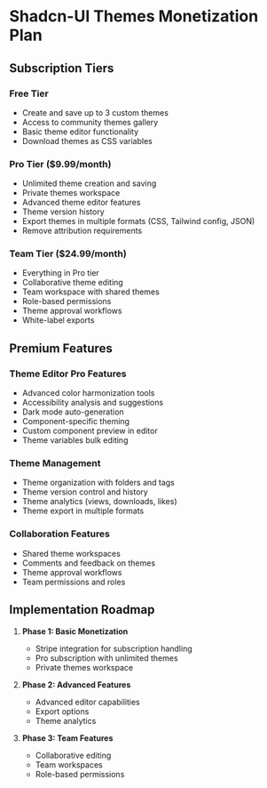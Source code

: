 # Shadcn-UI Themes Monetization Plan

## Subscription Tiers

### Free Tier

- Create and save up to 3 custom themes
- Access to community themes gallery
- Basic theme editor functionality
- Download themes as CSS variables

### Pro Tier ($9.99/month)

- Unlimited theme creation and saving
- Private themes workspace
- Advanced theme editor features
- Theme version history
- Export themes in multiple formats (CSS, Tailwind config, JSON)
- Remove attribution requirements

### Team Tier ($24.99/month)

- Everything in Pro tier
- Collaborative theme editing
- Team workspace with shared themes
- Role-based permissions
- Theme approval workflows
- White-label exports

## Premium Features

### Theme Editor Pro Features

- Advanced color harmonization tools
- Accessibility analysis and suggestions
- Dark mode auto-generation
- Component-specific theming
- Custom component preview in editor
- Theme variables bulk editing

### Theme Management

- Theme organization with folders and tags
- Theme version control and history
- Theme analytics (views, downloads, likes)
- Theme export in multiple formats

### Collaboration Features

- Shared theme workspaces
- Comments and feedback on themes
- Theme approval workflows
- Team permissions and roles

## Implementation Roadmap

1. **Phase 1: Basic Monetization**

   - Stripe integration for subscription handling
   - Pro subscription with unlimited themes
   - Private themes workspace

2. **Phase 2: Advanced Features**

   - Advanced editor capabilities
   - Export options
   - Theme analytics

3. **Phase 3: Team Features**
   - Collaborative editing
   - Team workspaces
   - Role-based permissions
